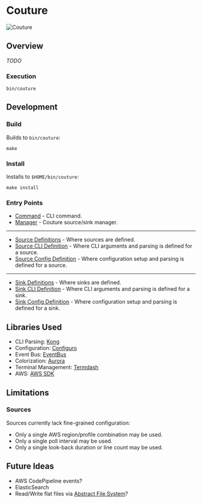 # Couture

![Couture](https://static.thenounproject.com/png/566246-200.png)

## Overview

_TODO_

### Execution

    bin/couture

## Development

### Build

Builds to `bin/couture`:

    make

### Install

Installs to `$HOME/bin/couture`:

    make install

### Entry Points

* [Command](cmd/couture.go) - CLI command.
* [Manager](internal/pkg/manager/manager.go) - Couture source/sink manager.

---

* [Source Definitions](internal/pkg/source/source.go) - Where sources are defined.
* [Source CLI Definition](cmd/cli/source.go) - Where CLI arguments and parsing is defined for a source.
* [Source Config Definition](cmd/config/source.go) - Where configuration setup and parsing is defined for a source.

---

* [Sink Definitions](internal/pkg/sink/sink.go) - Where sinks are defined.
* [Sink CLI Definition](cmd/cli/sink.go) - Where CLI arguments and parsing is defined for a sink.
* [Sink Config Definition](cmd/config/sink.go) - Where configuration setup and parsing is defined for a sink.

## Libraries Used

* CLI Parsing: [Kong](https://github.com/alecthomas/kong)
* Configuration: [Configuro](https://github.com/sherifabdlnaby/configuro)
* Event Bus: [EventBus](https://github.com/asaskevich/EventBus)
* Colorization: [Aurora](https://github.com/logrusorgru/aurora)
* Terminal Management: [Termdash](https://github.com/mum4k/termdash)
* AWS: [AWS SDK](https://github.com/aws/aws-sdk-go)

## Limitations

### Sources

Sources currently lack fine-grained configuration:

* Only a single AWS region/profile combination may be used.
* Only a single poll interval may be used.
* Only a single look-back duration or line count may be used.

## Future Ideas

* AWS CodePipeline events?
* ElasticSearch
* Read/Write flat files via [Abstract File System](https://github.com/viant/afs)?
